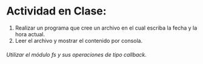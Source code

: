 # Actividad en Clase:

1. Realizar un programa que cree un archivo en el cual escriba la fecha y la hora actual.
2. Leer el archivo y mostrar el contenido por consola.

###### Utilizar el módulo fs y sus operaciones de tipo callback.
